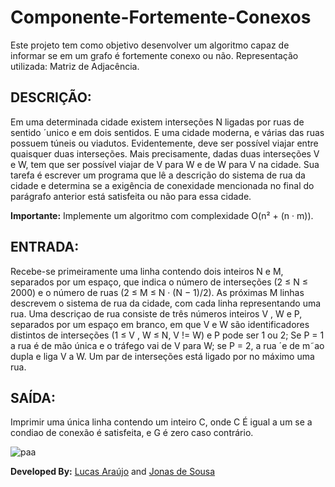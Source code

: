 # Componente-Fortemente-Conexos
Este projeto tem como objetivo desenvolver um algoritmo capaz de informar se em um grafo é fortemente conexo ou não.
Representação utilizada: Matriz de Adjacência.

## DESCRIÇÃO: ##

 Em uma determinada cidade existem interseções N ligadas por ruas de sentido ´unico e em dois sentidos. E uma cidade moderna, e várias das 
ruas possuem túneis ou viadutos. Evidentemente, deve ser possível viajar entre quaisquer duas interseções. Mais precisamente, dadas duas 
interseções V e W, tem que ser possível viajar de V para W e de W para V na cidade. Sua tarefa é escrever um programa que lê a 
descrição do sistema de rua da cidade e determina se a exigência de conexidade mencionada no final do parágrafo anterior está 
satisfeita ou não para essa cidade. 

**Importante:** Implemente um algoritmo com complexidade O(n² + (n · m)).

## ENTRADA: ##
Recebe-se primeiramente uma linha contendo dois inteiros N e M, separados por um espaço, que indica o número de 
interseções (2 ≤ N ≤ 2000) e o número de ruas (2 ≤ M ≤ N · (N − 1)/2). As próximas M linhas descrevem o sistema de rua
da cidade, com cada linha representando uma rua. Uma descriçao de rua consiste de três números inteiros V , W e P, separados
por um espaço em branco, em que V e W são identificadores distintos de interseções (1 ≤ V , W ≤ N, V != W) e P pode ser 1 ou 2;
Se P = 1 a rua é de mão única e o tráfego vai de V para W; se P = 2, a rua ´e de m˜ao dupla e liga V a W. Um par de
interseções está ligado por no máximo uma rua.

## SAÍDA: ##
Imprimir uma única linha contendo um inteiro C, onde C É igual a um se a condiao de conexão é satisfeita, e G é zero
caso contrário.

![paa](https://cloud.githubusercontent.com/assets/2569126/16679798/be6bd374-44c0-11e6-98ae-7eabce45626b.png)

**Developed By:** [Lucas Araújo](https://github.com/lucases) and [Jonas de Sousa](https://github.com/jonasdesousaf)
